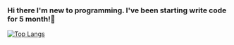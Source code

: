 ### Hi there I'm new to programming. I've been starting write code for 5 month!👋

[![Top Langs](https://github-readme-stats.vercel.app/api/top-langs/?username=rinpr&layout=compact&count_private=true&show_icons=true)](https://github.com/rinpr)
<!--
**rinpr/rinpr** is a ✨ _special_ ✨ repository because its `README.md` (this file) appears on your GitHub profile.



Here are some ideas to get you started:

- 🔭 I’m currently working on ...
- 🌱 I’m currently learning ...
- 👯 I’m looking to collaborate on ...
- 🤔 I’m looking for help with ...
- 💬 Ask me about ...
- 📫 How to reach me: ...
- 😄 Pronouns: ...
- ⚡ Fun fact: ...
-->
